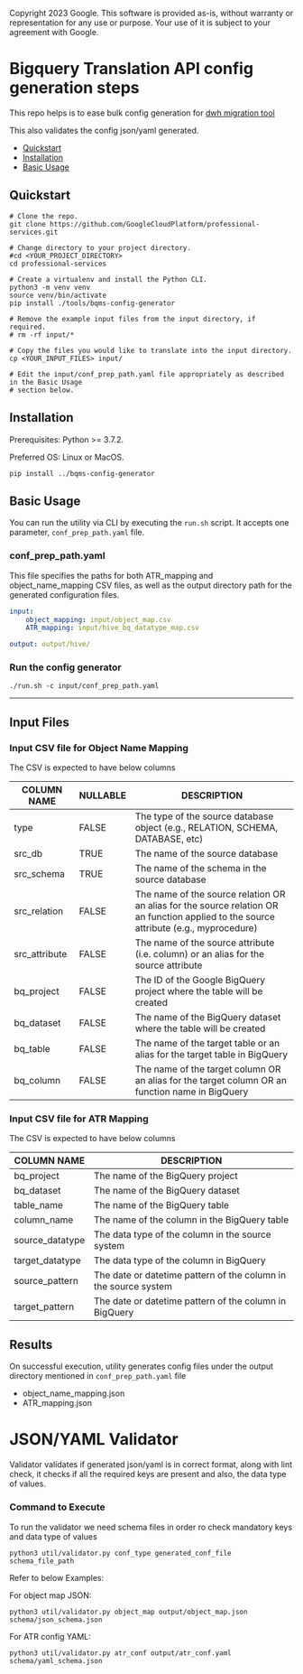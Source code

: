 Copyright 2023 Google. This software is provided as-is, without warranty or representation for any use or purpose. Your use of it is subject to your agreement with Google.

# Bigquery Translation API config generation steps  #

This repo helps is to ease bulk config generation for [dwh migration tool](https://github.com/google/dwh-migration-tools)

This also validates the config json/yaml generated.


- [Quickstart](#quickstart)
- [Installation](#installation)
- [Basic Usage](#basic-usage)

## Quickstart

```shell
# Clone the repo.
git clone https://github.com/GoogleCloudPlatform/professional-services.git

# Change directory to your project directory.
#cd <YOUR_PROJECT_DIRECTORY>
cd professional-services

# Create a virtualenv and install the Python CLI.
python3 -m venv venv
source venv/bin/activate
pip install ./tools/bqms-config-generator

# Remove the example input files from the input directory, if required.
# rm -rf input/*

# Copy the files you would like to translate into the input directory.
cp <YOUR_INPUT_FILES> input/

# Edit the input/conf_prep_path.yaml file appropriately as described in the Basic Usage
# section below.
```

## Installation

Prerequisites: Python >= 3.7.2.

Preferred OS: Linux or MacOS.

```shell
pip install ../bqms-config-generator
```

## Basic Usage
You can run the utility via CLI by executing the `run.sh` script. It accepts one parameter, `conf_prep_path.yaml` file.  

### conf_prep_path.yaml
This file specifies the paths for both ATR_mapping and object_name_mapping CSV files, 
as well as the output directory path for the generated configuration files.
```yaml
input:
    object_mapping: input/object_map.csv
    ATR_mapping: input/hive_bq_datatype_map.csv

output: output/hive/
```

### Run the config generator
```shell
./run.sh -c input/conf_prep_path.yaml
```

----

## Input Files
### Input CSV file for Object Name Mapping

The CSV is expected to have below columns

| COLUMN NAME        | NULLABLE | DESCRIPTION                                                                                                                            |
|--------------------|----------|----------------------------------------------------------------------------------------------------------------------------------------|
| type               | FALSE    | The type of the source database object (e.g., RELATION, SCHEMA, DATABASE, etc)                                                         |
| src_db             | TRUE     | The name of the source database                                                                                                        |
| src_schema         | TRUE     | The name of the schema in the source database                                                                                          |
| src_relation       | FALSE    | The name of the source relation OR an alias for the source relation OR an function applied to the source attribute (e.g., myprocedure) |
| src_attribute      | FALSE    | The name of the source attribute (i.e. column) or an alias for the source attribute                                                    |
| bq_project         | FALSE    | The ID of the Google BigQuery project where the table will be created                                                                  |
| bq_dataset         | FALSE    | The name of the BigQuery dataset where the table will be created                                                                       |
| bq_table           | FALSE    | The name of the target table or an alias for the target table in BigQuery                                                              |
| bq_column          | FALSE    | The name of the target column OR an alias for the target column OR an function name in BigQuery                                        |

### Input CSV file for ATR Mapping

The CSV is expected to have below columns

| COLUMN NAME       | DESCRIPTION                                                          |
|-------------------|---------------------------------------------------------------------|
| bq_project        | The name of the BigQuery project                                    |
| bq_dataset        | The name of the BigQuery dataset                                    |
| table_name        | The name of the BigQuery table                                      |
| column_name       | The name of the column in the BigQuery table                        |
| source_datatype   | The data type of the column in the source system                    |
| target_datatype   | The data type of the column in BigQuery                             |
| source_pattern    | The date or datetime pattern of the column in the source system     |
| target_pattern    | The date or datetime pattern of the column in BigQuery              |


## Results
On successful execution, utility generates config files under the output directory mentioned in `conf_prep_path.yaml` file
- object_name_mapping.json 
- ATR_mapping.json

# JSON/YAML Validator #

Validator validates if generated json/yaml is in correct format, along with lint check, it checks if all the required keys are present and also, the data type of values.


### Command to Execute ###

To run the validator we need schema files in order ro check mandatory keys and data type of values

    python3 util/validator.py conf_type generated_conf_file schema_file_path

Refer to below Examples:

For object map JSON:

    python3 util/validator.py object_map output/object_map.json schema/json_schema.json

For ATR config YAML:

    python3 util/validator.py atr_conf output/atr_conf.yaml schema/yaml_schema.json 
